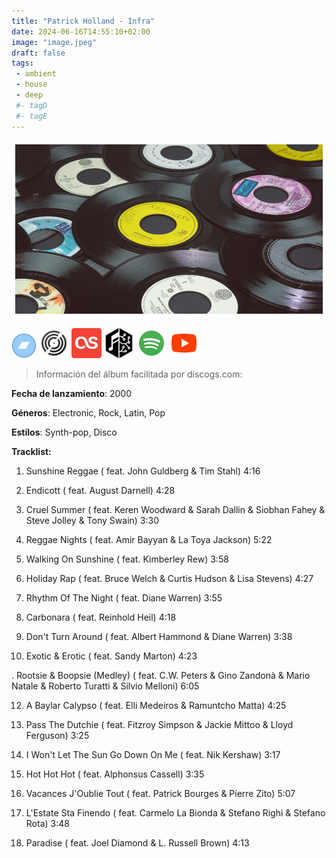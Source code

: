 ```yaml
---
title: "Patrick Holland - Infra"
date: 2024-06-16T14:55:10+02:00
image: "image.jpeg"
draft: false
tags:
 - ambient
 - house
 - deep
 #- tagD
 #- tagE
---
```

![cover](image.jpeg (Patrick-Holland - Infra))
 
[![bandcamp](../links/svg/bandcamp.png (bandcamp))]()
[![discogs](../links/svg/discogs.png (discogs))]()
[![lastfm](../links/svg/lastfm.png (lastfm))]()
[![musicbrainz](../links/svg/musicbrainz.png (musicbrainz))](https://musicbrainz.org/release/70023aaa-ae96-460c-a913-97b9daa2982e)
[![spotify](../links/svg/spotify.png (putify))](https://open.spotify.com/album/6mMnklt0kbbw83pmAXvvdZ)
[![youtube](../links/svg/youtube.png (youtube))](https://www.youtube.com/playlist?list=PLd4xvn5xgldBwmoc6D0_KfQ8iNMZJOdFb)
 
> Información del álbum facilitada por discogs.com:

**Fecha de lanzamiento**: 2000

**Géneros**: Electronic, Rock, Latin, Pop

**Estilos**: Synth-pop, Disco

**Tracklist:**

  1. Sunshine Reggae (
 feat. John Guldberg & Tim Stahl)   4:16

  2. Endicott (
 feat. August Darnell)   4:28

  3. Cruel Summer (
 feat. Keren Woodward & Sarah Dallin & Siobhan Fahey & Steve Jolley & Tony Swain)   3:30

  4. Reggae Nights (
 feat. Amir Bayyan & La Toya Jackson)   5:22

  5. Walking On Sunshine (
 feat. Kimberley Rew)   3:58

  6. Holiday Rap (
 feat. Bruce Welch & Curtis Hudson & Lisa Stevens)   4:27

  7. Rhythm Of The Night (
 feat. Diane Warren)   3:55

  8. Carbonara (
 feat. Reinhold Heil)   4:18

  9. Don't Turn Around (
 feat. Albert Hammond & Diane Warren)   3:38

  10. Exotic & Erotic (
 feat. Sandy Marton)   4:23

  . Rootsie & Boopsie (Medley) (
 feat. C.W. Peters & Gino Zandonà & Mario Natale & Roberto Turatti & Silvio Melloni)   6:05

  12. A Baylar Calypso (
 feat. Elli Medeiros & Ramuntcho Matta)   4:25

  13. Pass The Dutchie (
 feat. Fitzroy Simpson & Jackie Mittoo & Lloyd Ferguson)   3:25

  14. I Won't Let The Sun Go Down On Me (
 feat. Nik Kershaw)   3:17

  15. Hot Hot Hot (
 feat. Alphonsus Cassell)   3:35

  16. Vacances J'Oublie Tout (
 feat. Patrick Bourges & Pierre Zito)   5:07

  17. L'Estate Sta Finendo (
 feat. Carmelo La Bionda & Stefano Righi & Stefano Rota)   3:48

  18. Paradise (
 feat. Joel Diamond & L. Russell Brown)   4:13

